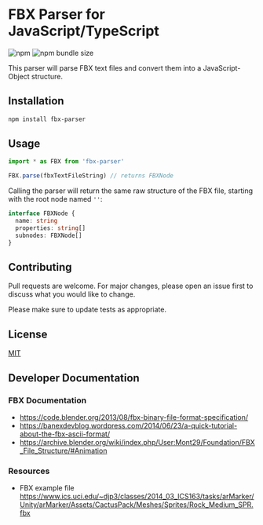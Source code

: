 # FBX Parser for JavaScript/TypeScript

![npm](https://img.shields.io/npm/v/fbx-parser)
![npm bundle size](https://img.shields.io/bundlephobia/minzip/fbx-parser)

This parser will parse FBX text files and convert them into a JavaScript-Object structure.

## Installation

```bash
npm install fbx-parser
```

## Usage

```ts
import * as FBX from 'fbx-parser'

FBX.parse(fbxTextFileString) // returns FBXNode
```

Calling the parser will return the same raw structure of the FBX file, starting with the root node named `''`:

```ts
interface FBXNode {
  name: string
  properties: string[]
  subnodes: FBXNode[]
}
```

## Contributing

Pull requests are welcome. For major changes, please open an issue first to discuss what you would like to change.

Please make sure to update tests as appropriate.

## License

[MIT](/LICENSE)

## Developer Documentation

### FBX Documentation

- <https://code.blender.org/2013/08/fbx-binary-file-format-specification/>
- <https://banexdevblog.wordpress.com/2014/06/23/a-quick-tutorial-about-the-fbx-ascii-format/>
- <https://archive.blender.org/wiki/index.php/User:Mont29/Foundation/FBX_File_Structure/#Animation>

### Resources

- FBX example file <https://www.ics.uci.edu/~djp3/classes/2014_03_ICS163/tasks/arMarker/Unity/arMarker/Assets/CactusPack/Meshes/Sprites/Rock_Medium_SPR.fbx>
